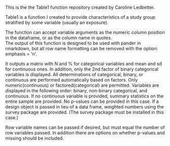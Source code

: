 This is the the Table1 function repository created by Caroline Ledbetter.

Table1 is a function I created to provide characteristics of a study group stratified by some variable (usually an exposure). 

The function can accept variable arguments as the numeric column position in the dataframe, or as the column name in quotes.  
The output of this function is designed to be used with pander in rmarkdown, but all row name formatting can be removed with the option: emphasis = 'n'.

It outputs a matrix with N and % for categorical variables and mean and sd for continuous ones.
In addition, only the 2nd factor of binary categorical variables is displayed. All determinations of categorical, binary, or continuous are performed automatically based on factors. Only numeric(continuous) or factored(categorical) are permitted. Variables are displayed in the following order: binary, non-binary categorical, and continuous. If no continuous variable is provided, summary statistics on the entire sample are provided. No p-values can be provided in this case. If a design object is passed in lieu of a data frame, weighted numbers using the survey package are provided. (The survey package must be installed in this case.)

Row variable names can be passed if desired, but must equal the number of row variables passed. In addition there are options on whether p-values and missing should be included. 


